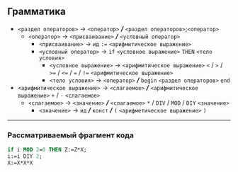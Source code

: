 ## Грамматика

- `<раздел операторов>` -> `<оператор>` ___/___ `<раздел операторов>`;`<оператор>`
  - `<оператор>` -> `<присваивание>` ___/___ `<условный оператор>`
    - `<присваивание>` -> `ид` `:=` `<арифмитическое выражение>`
    - `<условный оператор>` -> `if` `<условное выражение>` `THEN` `<тело условия>`
      - `<условное выражение>` -> `<арифмитическое выражение>` `<` / `>` / `>=` / `<=` / `=` / `!=`  `<арифмитическое выражение>`
      - `<тело условия>` -> `<оператор>` ___/___ `begin` `<раздел операторов>` `end`
- `<арифмитическое выражение>` -> `<слагаемое>` ___/___ `<арифмитическое выражение>` `+` / `-` `<слагаемое>`
  - `<слагаемое>` -> `<значение>` ___/___ `<слагаемое>` `*` / `DIV` / `MOD` / `DIY` `<значение>`
    - `<значение>` ->  `ид` ___/___ `конст` ___/___ `(` `<арифметическое выражение>` `)`

---

### Рассматриваемый фрагмент кода
```pascal
if i MOD 2=0 THEN Z:=Z*X;
i:=i DIY 2;
X:=X*X*X
```